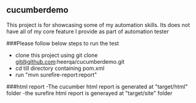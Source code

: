 ## cucumberdemo
This project is for showcasing some of my automation skills. Its does not have all of my core feature I provide as part of automation tester  

###Please follow below steps to run the test 
- clone this project using git clone git@github.com:heerqa/cucumberdemo.git 
- cd till directory containing pom.xml 
- run "mvn surefire-report:report" 

###html report
-The cucumber html report is generated at "target/html" folder 
-the surefire html report is generayed at "target/site" folder

